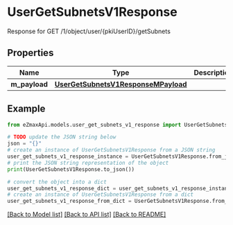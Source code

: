 # UserGetSubnetsV1Response

Response for GET /1/object/user/{pkiUserID}/getSubnets

## Properties

Name | Type | Description | Notes
------------ | ------------- | ------------- | -------------
**m_payload** | [**UserGetSubnetsV1ResponseMPayload**](UserGetSubnetsV1ResponseMPayload.md) |  | 

## Example

```python
from eZmaxApi.models.user_get_subnets_v1_response import UserGetSubnetsV1Response

# TODO update the JSON string below
json = "{}"
# create an instance of UserGetSubnetsV1Response from a JSON string
user_get_subnets_v1_response_instance = UserGetSubnetsV1Response.from_json(json)
# print the JSON string representation of the object
print(UserGetSubnetsV1Response.to_json())

# convert the object into a dict
user_get_subnets_v1_response_dict = user_get_subnets_v1_response_instance.to_dict()
# create an instance of UserGetSubnetsV1Response from a dict
user_get_subnets_v1_response_from_dict = UserGetSubnetsV1Response.from_dict(user_get_subnets_v1_response_dict)
```
[[Back to Model list]](../README.md#documentation-for-models) [[Back to API list]](../README.md#documentation-for-api-endpoints) [[Back to README]](../README.md)


